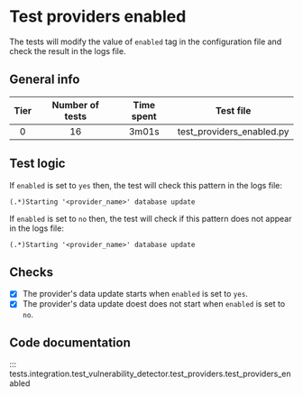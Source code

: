 # Test providers enabled

The tests will modify the value of `enabled` tag in the configuration file and check the result in the logs file.

## General info

|Tier | Number of tests | Time spent| Test file |
|:--:|:--:|:--:|:--:|
| 0 | 16 | 3m01s | test_providers_enabled.py |

## Test logic

If `enabled` is set to `yes` then, the test will check this pattern in the logs file:

```
(.*)Starting '<provider_name>' database update
```

If `enabled` is set to `no` then, the test will check if this pattern does not appear in the logs file:

```
(.*)Starting '<provider_name>' database update
```

## Checks

- [x] The provider's data update starts when `enabled` is set to `yes`.
- [x] The provider's data update doest does not start when `enabled` is set to `no`.

## Code documentation

::: tests.integration.test_vulnerability_detector.test_providers.test_providers_enabled
